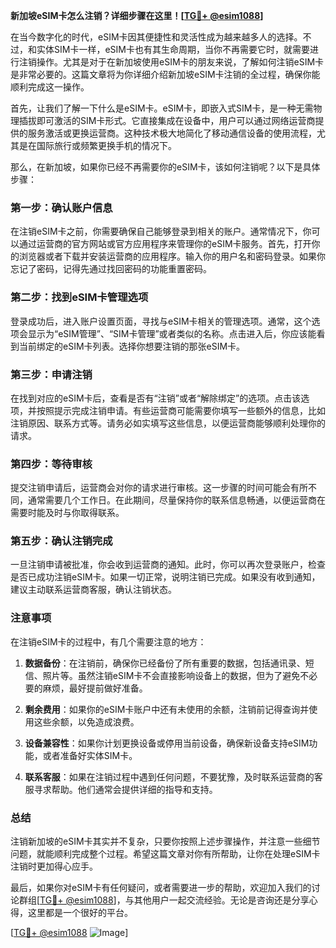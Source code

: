 **新加坡eSIM卡怎么注销？详细步骤在这里！[[TG💪+ @esim1088](https://t.me/s/esim1088)]**

在当今数字化的时代，eSIM卡因其便捷性和灵活性成为越来越多人的选择。不过，和实体SIM卡一样，eSIM卡也有其生命周期，当你不再需要它时，就需要进行注销操作。尤其是对于在新加坡使用eSIM卡的朋友来说，了解如何注销eSIM卡是非常必要的。这篇文章将为你详细介绍新加坡eSIM卡注销的全过程，确保你能顺利完成这一操作。

首先，让我们了解一下什么是eSIM卡。eSIM卡，即嵌入式SIM卡，是一种无需物理插拔即可激活的SIM卡形式。它直接集成在设备中，用户可以通过网络运营商提供的服务激活或更换运营商。这种技术极大地简化了移动通信设备的使用流程，尤其是在国际旅行或频繁更换手机的情况下。

那么，在新加坡，如果你已经不再需要你的eSIM卡，该如何注销呢？以下是具体步骤：

### 第一步：确认账户信息

在注销eSIM卡之前，你需要确保自己能够登录到相关的账户。通常情况下，你可以通过运营商的官方网站或官方应用程序来管理你的eSIM卡服务。首先，打开你的浏览器或者下载并安装运营商的应用程序。输入你的用户名和密码登录。如果你忘记了密码，记得先通过找回密码的功能重置密码。

### 第二步：找到eSIM卡管理选项

登录成功后，进入账户设置页面，寻找与eSIM卡相关的管理选项。通常，这个选项会显示为“eSIM管理”、“SIM卡管理”或者类似的名称。点击进入后，你应该能看到当前绑定的eSIM卡列表。选择你想要注销的那张eSIM卡。

### 第三步：申请注销

在找到对应的eSIM卡后，查看是否有“注销”或者“解除绑定”的选项。点击该选项，并按照提示完成注销申请。有些运营商可能需要你填写一些额外的信息，比如注销原因、联系方式等。请务必如实填写这些信息，以便运营商能够顺利处理你的请求。

### 第四步：等待审核

提交注销申请后，运营商会对你的请求进行审核。这一步骤的时间可能会有所不同，通常需要几个工作日。在此期间，尽量保持你的联系信息畅通，以便运营商在需要时能及时与你取得联系。

### 第五步：确认注销完成

一旦注销申请被批准，你会收到运营商的通知。此时，你可以再次登录账户，检查是否已成功注销eSIM卡。如果一切正常，说明注销已完成。如果没有收到通知，建议主动联系运营商客服，确认注销状态。

### 注意事项

在注销eSIM卡的过程中，有几个需要注意的地方：

1. **数据备份**：在注销前，确保你已经备份了所有重要的数据，包括通讯录、短信、照片等。虽然注销eSIM卡不会直接影响设备上的数据，但为了避免不必要的麻烦，最好提前做好准备。

2. **剩余费用**：如果你的eSIM卡账户中还有未使用的余额，注销前记得查询并使用这些余额，以免造成浪费。

3. **设备兼容性**：如果你计划更换设备或停用当前设备，确保新设备支持eSIM功能，或者准备好实体SIM卡。

4. **联系客服**：如果在注销过程中遇到任何问题，不要犹豫，及时联系运营商的客服寻求帮助。他们通常会提供详细的指导和支持。

### 总结

注销新加坡的eSIM卡其实并不复杂，只要你按照上述步骤操作，并注意一些细节问题，就能顺利完成整个过程。希望这篇文章对你有所帮助，让你在处理eSIM卡注销时更加得心应手。

最后，如果你对eSIM卡有任何疑问，或者需要进一步的帮助，欢迎加入我们的讨论群组[[TG💪+ @esim1088](https://t.me/s/esim1088)]，与其他用户一起交流经验。无论是咨询还是分享心得，这里都是一个很好的平台。

[[TG💪+ @esim1088](https://t.me/s/esim1088) ![Image](https://i.postimg.cc/4NQfJmqS/Snipaste-2025-05-13-00-14-12.png)]